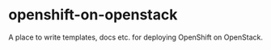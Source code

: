 # openshift-on-openstack
A place to write templates, docs etc. for deploying OpenShift on OpenStack.
